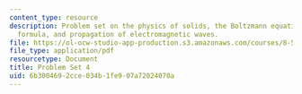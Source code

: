 ```yaml
---
content_type: resource
description: Problem set on the physics of solids, the Boltzmann equation, the Kubo
  formula, and propagation of electromagnetic waves.
file: https://ol-ocw-studio-app-production.s3.amazonaws.com/courses/8-512-theory-of-solids-ii-spring-2009/6b3004692cce034b1fe907a72024070a_MIT8_512s09_pset04.pdf
file_type: application/pdf
resourcetype: Document
title: Problem Set 4
uid: 6b300469-2cce-034b-1fe9-07a72024070a
---
```

